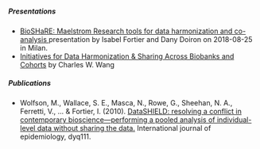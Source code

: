 

##### Presentations 
- [BioSHaRE: Maelstrom Research tools for data harmonization and co-analysis ](http://www.slideshare.net/lgiepmans/1-maelstrom-tools-biosharemilan20150728final) presentation by Isabel Fortier and Dany Doiron on 2018-08-25 in Milan.  
- [Initiatives for Data Harmonization & Sharing Across Biobanks and Cohorts](http://www.irdirc.org/wp-content/uploads/2014/11/T2S1-3_WangWY.pdf) by Charles W. Wang 


##### Publications
- Wolfson, M., Wallace, S. E., Masca, N., Rowe, G., Sheehan, N. A., Ferretti, V., ... & Fortier, I. (2010). [DataSHIELD: resolving a conflict in contemporary bioscience—performing a pooled analysis of individual-level data without sharing the data.](http://ije.oxfordjournals.org/content/43/6/1929.full#T1) International journal of epidemiology, dyq111. 